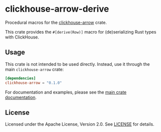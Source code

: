 # clickhouse-arrow-derive

Procedural macros for the [clickhouse-arrow](https://crates.io/crates/clickhouse-arrow) crate.

This crate provides the `#[derive(Row)]` macro for (de)serializing Rust types with ClickHouse.

## Usage

This crate is not intended to be used directly. Instead, use it through the main `clickhouse-arrow` crate:

```toml
[dependencies]
clickhouse-arrow = "0.1.0"
```

For documentation and examples, please see the [main crate documentation](https://docs.rs/clickhouse-arrow).

## License

Licensed under the Apache License, Version 2.0. See [LICENSE](../LICENSE) for details.
